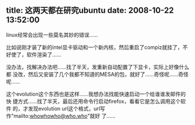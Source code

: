 title: 这两天都在研究ubuntu
date: 2008-10-22 13:52:00
---

linux经常会出现一些莫名其妙的错误……

比如说刚才装了新的intel显卡驱动和一个新内核，然后重启了compiz就挂了，不
好使了，软件渲染了……

没办法，找解决办法吧……找了半天，发重新自动配置了下显卡，实际上好像什么都
没改，然后又安装了几个我都不知道的MESA的包，就好了……奇怪呢……奇怪呢……

这个evolution这个东西也是这样……我想办法找能快速启动一个给谁谁发邮件的快
捷方式……找了半天，最后还用命令行启动firefox，看看它是怎么调用这个软件
的，才发现evolution url这个格式，url写作&quot;mailto:[whowhowho@who.who](mailto:whowhowho@who.who)&quot;就好
了……